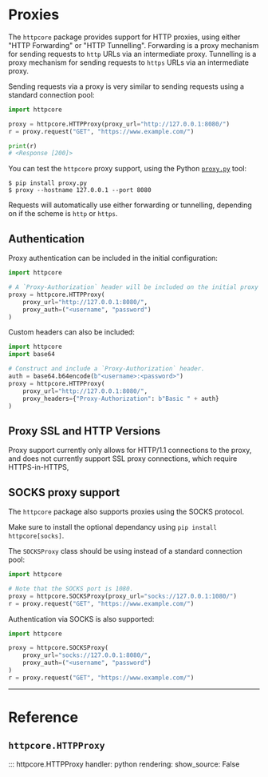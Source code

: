 # Proxies

The `httpcore` package provides support for HTTP proxies, using either "HTTP Forwarding" or "HTTP Tunnelling". Forwarding is a proxy mechanism for sending requests to `http` URLs via an intermediate proxy. Tunnelling is a proxy mechanism for sending requests to `https` URLs via an intermediate proxy.

Sending requests via a proxy is very similar to sending requests using a standard connection pool:

```python
import httpcore

proxy = httpcore.HTTPProxy(proxy_url="http://127.0.0.1:8080/")
r = proxy.request("GET", "https://www.example.com/")

print(r)
# <Response [200]>
```

You can test the `httpcore` proxy support, using the Python [`proxy.py`](https://pypi.org/project/proxy.py/) tool:

```shell
$ pip install proxy.py
$ proxy --hostname 127.0.0.1 --port 8080
```

Requests will automatically use either forwarding or tunnelling, depending on if the scheme is `http` or `https`.

## Authentication

Proxy authentication can be included in the initial configuration:

```python
import httpcore

# A `Proxy-Authorization` header will be included on the initial proxy connection.
proxy = httpcore.HTTPProxy(
    proxy_url="http://127.0.0.1:8080/",
    proxy_auth=("<username", "password")
)
```

Custom headers can also be included:

```python
import httpcore
import base64

# Construct and include a `Proxy-Authorization` header.
auth = base64.b64encode(b"<username>:<password>")
proxy = httpcore.HTTPProxy(
    proxy_url="http://127.0.0.1:8080/",
    proxy_headers={"Proxy-Authorization": b"Basic " + auth}
)
```

## Proxy SSL and HTTP Versions

Proxy support currently only allows for HTTP/1.1 connections to the proxy,
and does not currently support SSL proxy connections, which require HTTPS-in-HTTPS,

## SOCKS proxy support

The `httpcore` package also supports proxies using the SOCKS protocol.

Make sure to install the optional dependancy using `pip install httpcore[socks]`.

The `SOCKSProxy` class should be using instead of a standard connection pool:

```python
import httpcore

# Note that the SOCKS port is 1080.
proxy = httpcore.SOCKSProxy(proxy_url="socks://127.0.0.1:1080/")
r = proxy.request("GET", "https://www.example.com/")
```

Authentication via SOCKS is also supported:

```python
import httpcore

proxy = httpcore.SOCKSProxy(
    proxy_url="socks://127.0.0.1:8080/",
    proxy_auth=("<username", "password")
)
r = proxy.request("GET", "https://www.example.com/")
```

---

# Reference

## `httpcore.HTTPProxy`

::: httpcore.HTTPProxy
    handler: python
    rendering:
        show_source: False
